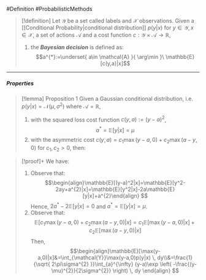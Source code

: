 #Definition #ProbabilisticMethods 

> [!definition]
> Let $\mathcal{Y}$ be a set called labels and $\mathcal{X}$ observations. Given a [[Conditional Probability|conditional distribution]] $p(y|x)$ for $y\in \mathcal{Y},x\in \mathcal{X}$, a set of actions $\mathcal{A}$ and a cost function $c:\mathcal{Y}\times \mathcal{A}\to \mathbb{R}$,
> 1. the ***Bayesian decision*** is defined as:$$a^{*}:=\underset{ a\in \mathcal{A} }{ \arg\min }\  \mathbb{E}[c(y,a)|x]$$
---
##### Properties
> [!lemma] Proposition 1
> Given a Gaussian conditional distribution, i.e. $p(y|x)=\mathcal{N}(\mu,\sigma^{2})$ where $\mathcal{A}=\mathbb{R}$,
> 1. with the squared loss cost function $c(y,a):=(y-a)^{2}$, $$a^{*}=\mathbb{E}[y|x]=\mu$$
> 2. with the asymmetric cost $c(y,a)=c_{1}\max(y-a,0)+c_{2}\max(a-y,0)$ for $c_{1},c_{2}>0$, then: $$$$

> [!proof]+
> We have:
> 1. Observe that: $$\begin{align}\mathbb{E}[(y-a)^2|x]=\mathbb{E}[y^2-2ay+a^{2}|x]=\mathbb{E}[y^2|x]-2a\mathbb{E}[y|x]+a^{2}\end{align} $$Hence, $2a^{*}-2\mathbb{E}[y|x]=0$ and $a^{*}=\mathbb{E}[y|x]=\mu$.
> 2. Observe that: $$\mathbb{E}[c_{1}\max(y-a,0)+c_{2}\max(a-y,0)|x]=c_{1}\mathbb{E}[\max(y-a,0)|x]+c_{2}\mathbb{E}[\max(a-y,0)|x]$$Then, $$\begin{align}\mathbb{E}[\max(y-a,0)|x]&=\int_{\mathcal{Y}}\max(y-a,0)p(y|x) \, dy\\&=\frac{1}{\sqrt{ 2\pi\sigma^{2} }}\int_{a}^{\infty} (y-a)\exp \left( -\frac{(y-\mu)^{2}}{2\sigma^{2}} \right)  \, dy \end{align} $$